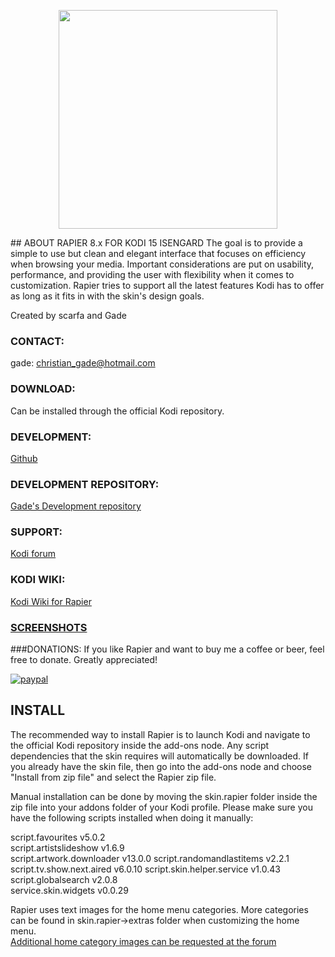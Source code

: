 <p align="center">
<img src="http://christiangade.com/xtra/rapier.png" width="350" align="middle">
</p>
## ABOUT RAPIER 8.x FOR KODI 15 ISENGARD 
The goal is to provide a simple to use but clean and elegant interface that focuses on efficiency when browsing your media. 
Important considerations are put on usability, performance, and providing the user with flexibility when it comes to customization.   
Rapier tries to support all the latest features Kodi has to offer as long as it fits in with the skin's design goals.   
  
Created by scarfa and Gade  

### CONTACT:
gade: christian_gade@hotmail.com

### DOWNLOAD:
Can be installed through the official Kodi repository.

### DEVELOPMENT:
[Github](https://github.com/gade01/Rapier/tree/Isengard)

### DEVELOPMENT REPOSITORY:
[Gade's Development repository](https://github.com/gade01/repository.gade/blob/master/repository.gade-1.0.4.zip?raw=true)

### SUPPORT:
[Kodi forum](http://forum.kodi.tv/forumdisplay.php?fid=120)

### KODI WIKI:  
[Kodi Wiki for Rapier](http://kodi.wiki/view/Add-on:Rapier)

### [SCREENSHOTS](http://kodi.wiki/view/Add-on:Rapier#Screenshots)

###DONATIONS:
If you like Rapier and want to buy me a coffee or beer, feel free to donate. Greatly appreciated!

[![paypal](https://www.paypalobjects.com/en_US/i/btn/btn_donate_LG.gif)](https://www.paypal.com/cgi-bin/webscr?cmd=_donations&business=TKBVTL8RFC43N&lc=DK&item_name=Gade&item_number=skin%2erapier&currency_code=EUR&bn=PP%2dDonationsBF%3abtn_donate_LG%2egif%3aNonHostedGuest)

## INSTALL
The recommended way to install Rapier is to launch Kodi and navigate to the official Kodi repository inside the add-ons node.
Any script dependencies that the skin requires will automatically be downloaded. If you already have the skin file, then go into the add-ons node and choose "Install from zip file" and select the Rapier zip file.

Manual installation can be done by moving the skin.rapier folder inside the zip file into your addons folder of your Kodi profile.
Please make sure you have the following scripts installed when doing it manually: 

script.favourites v5.0.2   
script.artistslideshow v1.6.9   
script.artwork.downloader v13.0.0
script.randomandlastitems v2.2.1   
script.tv.show.next.aired v6.0.10
script.skin.helper.service v1.0.43   
script.globalsearch v2.0.8   
service.skin.widgets v0.0.29  

Rapier uses text images for the home menu categories. More categories can be found in skin.rapier->extras folder when customizing the home menu.   
[Additional home category images can be requested at the forum](http://forum.kodi.tv/showthread.php?tid=101862)